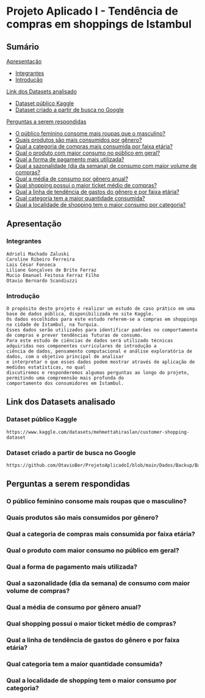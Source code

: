 # Projeto Aplicado I - Tendência de compras em shoppings de Istambul
## Sumário
[Apresentação](https://github.com/OtavioBer/ProjetoAplicadoI/edit/main/README.md#apresenta%C3%A7%C3%A3o)
- [Integrantes](https://github.com/OtavioBer/ProjetoAplicadoI#integrantes)
- [Introdução](https://github.com/OtavioBer/ProjetoAplicadoI#introdu%C3%A7%C3%A3o)

[Link dos Datasets analisado](https://github.com/OtavioBer/ProjetoAplicadoI#link-dos-datasets-analisado)
- [Dataset público Kaggle](https://github.com/OtavioBer/ProjetoAplicadoI#dataset-p%C3%BAblico-kaggle)
- [Dataset criado a partir de busca no Google](https://github.com/OtavioBer/ProjetoAplicadoI#dataset-criado-a-partir-de-busca-no-google)

[Perguntas a serem respondidas](https://github.com/OtavioBer/ProjetoAplicadoI#perguntas-a-serem-respondidas)
- [O público feminino consome mais roupas que o masculino?](https://github.com/OtavioBer/ProjetoAplicadoI#o-p%C3%BAblico-feminino-consome-mais-roupas-que-o-masculino)
- [Quais produtos são mais consumidos por gênero?](https://github.com/OtavioBer/ProjetoAplicadoI#qual-a-categoria-de-compras-mais-consumida-por-faixa-et%C3%A1ria) 
- [Qual a categoria de compras mais consumida por faixa etária?](https://github.com/OtavioBer/ProjetoAplicadoI#qual-a-categoria-de-compras-mais-consumida-por-faixa-et%C3%A1ria)
- [Qual o produto com maior consumo no público em geral?](https://github.com/OtavioBer/ProjetoAplicadoI#qual-o-produto-com-maior-consumo-no-p%C3%BAblico-em-geral)
- [Qual a forma de pagamento mais utilizada?](https://github.com/OtavioBer/ProjetoAplicadoI#qual-a-forma-de-pagamento-mais-utilizada)
- [Qual a sazonalidade (dia da semana) de consumo com maior volume de compras?](https://github.com/OtavioBer/ProjetoAplicadoI#qual-a-sazonalidade-dia-da-semana-de-consumo-com-maior-volume-de-compras)
- [Qual a média de consumo por gênero anual?](https://github.com/OtavioBer/ProjetoAplicadoI#qual-a-m%C3%A9dia-de-consumo-por-g%C3%AAnero-anual)
- [Qual shopping possui o maior ticket médio de compras?](https://github.com/OtavioBer/ProjetoAplicadoI#qual-shopping-possui-o-maior-ticket-m%C3%A9dio-de-compras)
- [Qual a linha de tendência de gastos do gênero e por faixa etária?](https://github.com/OtavioBer/ProjetoAplicadoI#qual-a-linha-de-tend%C3%AAncia-de-gastos-do-g%C3%AAnero-e-por-faixa-et%C3%A1ria)
- [Qual categoria tem a maior quantidade consumida?](https://github.com/OtavioBer/ProjetoAplicadoI#qual-categoria-tem-a-maior-quantidade-consumida)
- [Qual a localidade de shopping tem o maior consumo por categoria?](https://github.com/OtavioBer/ProjetoAplicadoI#qual-a-localidade-de-shopping-tem-o-maior-consumo-por-categoria)




## Apresentação
### Integrantes
	Adrieli Machado Zaluski
	Caroline Ribeiro Ferreira 
	Lais César Fonseca 
	Liliane Gonçalves de Brito Ferraz 
	Mucio Emanuel Feitosa Ferraz Filho
	Otavio Bernardo Scandiuzzi


### Introdução

	O propósito deste projeto é realizar um estudo de caso prático em uma base de dados pública, disponibilizada no site Kaggle. 
	Os dados escolhidos para este estudo referem-se a compras em shoppings na cidade de Istambul, na Turquia.
	Esses dados serão utilizados para identificar padrões no comportamento de compras e prever tendências futuras de consumo.
	Para este estudo de ciências de dados será utilizado técnicas adquiridas nos componentes curriculares de introdução a 
	ciência de dados, pensamento computacional e análise exploratória de dados, com o objetivo principal de analisar
	e interpretar o que esses dados podem mostrar através de aplicação de medidas estatísticas, no qual
	discutiremos e responderemos algumas perguntas ao longo do projeto, permitindo uma compreensão mais profunda do
	comportamento dos consumidores em Istambul.

## Link dos Datasets analisado
### Dataset público Kaggle 
	https://www.kaggle.com/datasets/mehmettahiraslan/customer-shopping-dataset
  
### Dataset criado a partir de busca no Google
	https://github.com/OtavioBer/ProjetoAplicadoI/blob/main/Dados/Backup/Base_Google_Endere%C3%A7o_Shoppings_Istambul.xlsx


## Perguntas a serem respondidas
### O público feminino consome mais roupas que o masculino? 

### Quais produtos são mais consumidos por gênero? 

### Qual a categoria de compras mais consumida por faixa etária? 

### Qual o produto com maior consumo no público em geral? 

### Qual a forma de pagamento mais utilizada? 

### Qual a sazonalidade (dia da semana) de consumo com maior volume de compras? 

### Qual a média de consumo por gênero anual? 

### Qual shopping possui o maior ticket médio de compras? 

### Qual a linha de tendência de gastos do gênero e por faixa etária? 

### Qual categoria tem a maior quantidade consumida? 

### Qual a localidade de shopping tem o maior consumo por categoria? 
